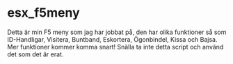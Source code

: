 # esx_f5meny
Detta är min F5 meny som jag har jobbat på, den har olika funktioner så som ID-Handligar, Visitera, Buntband, Eskortera, Ögonbindel, Kissa och Bajsa. Mer funktioner kommer komma snart! Snälla ta inte detta script och använd det som det är erat.
